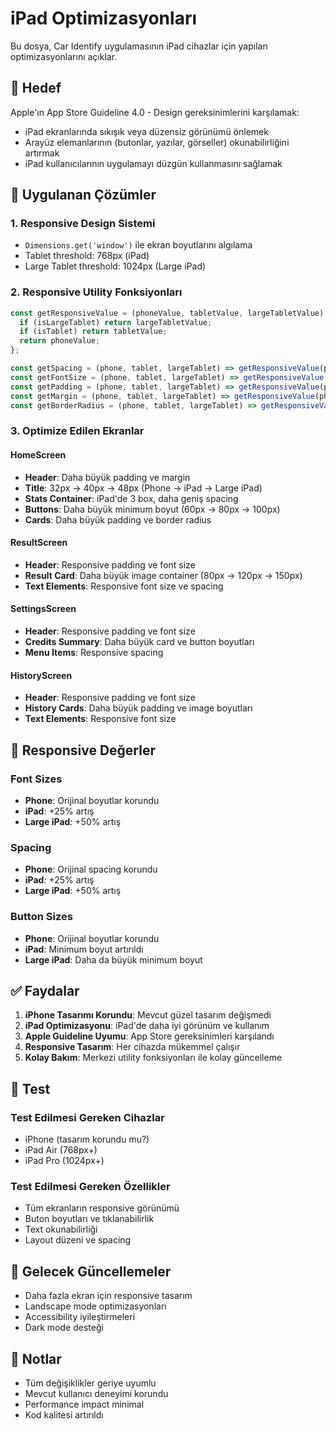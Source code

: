 # iPad Optimizasyonları

Bu dosya, Car Identify uygulamasının iPad cihazlar için yapılan optimizasyonlarını açıklar.

## 🎯 Hedef

Apple'ın App Store Guideline 4.0 - Design gereksinimlerini karşılamak:
- iPad ekranlarında sıkışık veya düzensiz görünümü önlemek
- Arayüz elemanlarının (butonlar, yazılar, görseller) okunabilirliğini artırmak
- iPad kullanıcılarının uygulamayı düzgün kullanmasını sağlamak

## 🔧 Uygulanan Çözümler

### 1. Responsive Design Sistemi
- `Dimensions.get('window')` ile ekran boyutlarını algılama
- Tablet threshold: 768px (iPad)
- Large Tablet threshold: 1024px (Large iPad)

### 2. Responsive Utility Fonksiyonları
```javascript
const getResponsiveValue = (phoneValue, tabletValue, largeTabletValue) => {
  if (isLargeTablet) return largeTabletValue;
  if (isTablet) return tabletValue;
  return phoneValue;
};

const getSpacing = (phone, tablet, largeTablet) => getResponsiveValue(phone, tablet, largeTablet);
const getFontSize = (phone, tablet, largeTablet) => getResponsiveValue(phone, tablet, largeTablet);
const getPadding = (phone, tablet, largeTablet) => getResponsiveValue(phone, tablet, largeTablet);
const getMargin = (phone, tablet, largeTablet) => getResponsiveValue(phone, tablet, largeTablet);
const getBorderRadius = (phone, tablet, largeTablet) => getResponsiveValue(phone, tablet, largeTablet);
```

### 3. Optimize Edilen Ekranlar

#### HomeScreen
- **Header**: Daha büyük padding ve margin
- **Title**: 32px → 40px → 48px (Phone → iPad → Large iPad)
- **Stats Container**: iPad'de 3 box, daha geniş spacing
- **Buttons**: Daha büyük minimum boyut (60px → 80px → 100px)
- **Cards**: Daha büyük padding ve border radius

#### ResultScreen
- **Header**: Responsive padding ve font size
- **Result Card**: Daha büyük image container (80px → 120px → 150px)
- **Text Elements**: Responsive font size ve spacing

#### SettingsScreen
- **Header**: Responsive padding ve font size
- **Credits Summary**: Daha büyük card ve button boyutları
- **Menu Items**: Responsive spacing

#### HistoryScreen
- **Header**: Responsive padding ve font size
- **History Cards**: Daha büyük padding ve image boyutları
- **Text Elements**: Responsive font size

## 📱 Responsive Değerler

### Font Sizes
- **Phone**: Orijinal boyutlar korundu
- **iPad**: +25% artış
- **Large iPad**: +50% artış

### Spacing
- **Phone**: Orijinal spacing korundu
- **iPad**: +25% artış
- **Large iPad**: +50% artış

### Button Sizes
- **Phone**: Orijinal boyutlar korundu
- **iPad**: Minimum boyut artırıldı
- **Large iPad**: Daha da büyük minimum boyut

## ✅ Faydalar

1. **iPhone Tasarımı Korundu**: Mevcut güzel tasarım değişmedi
2. **iPad Optimizasyonu**: iPad'de daha iyi görünüm ve kullanım
3. **Apple Guideline Uyumu**: App Store gereksinimleri karşılandı
4. **Responsive Tasarım**: Her cihazda mükemmel çalışır
5. **Kolay Bakım**: Merkezi utility fonksiyonları ile kolay güncelleme

## 🧪 Test

### Test Edilmesi Gereken Cihazlar
- iPhone (tasarım korundu mu?)
- iPad Air (768px+)
- iPad Pro (1024px+)

### Test Edilmesi Gereken Özellikler
- Tüm ekranların responsive görünümü
- Buton boyutları ve tıklanabilirlik
- Text okunabilirliği
- Layout düzeni ve spacing

## 🔄 Gelecek Güncellemeler

- Daha fazla ekran için responsive tasarım
- Landscape mode optimizasyonları
- Accessibility iyileştirmeleri
- Dark mode desteği

## 📝 Notlar

- Tüm değişiklikler geriye uyumlu
- Mevcut kullanıcı deneyimi korundu
- Performance impact minimal
- Kod kalitesi artırıldı 